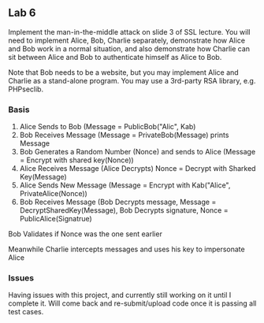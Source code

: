 ## Lab 6
Implement the man-in-the-middle attack on slide 3 of SSL lecture. 
You will need to implement Alice, Bob, Charlie separately, demonstrate how Alice and Bob work in a normal situation, and also demonstrate how Charlie can sit between Alice and Bob to authenticate himself as Alice to Bob. 

Note that Bob needs to be a website, but you may implement Alice and Charlie as a stand-alone program. 
You may use a 3rd-party RSA library, e.g. PHPseclib.

### Basis

1. Alice Sends to Bob (Message = PublicBob("Alic", Kab)
2. Bob Receives Message (Message = PrivateBob(Message) prints Message
3. Bob Generates a Random Number (Nonce) and sends to Alice (Message = Encrypt with shared key(Nonce))
4. Alice Receives Message (Alice Decrypts) Nonce = Decrypt with Sharked Key(Message)
5. Alice Sends New Message (Message = Encrypt with Kab("Alice", PrivateAlice(Nonce))
6. Bob Receives Message (Bob Decrypts message, Message = DecryptSharedKey(Message), Bob Decrypts signature, Nonce = PublicAlice(Signatrue)

Bob Validates if Nonce was the one sent earlier


Meanwhile Charlie intercepts messages and uses his key to impersonate Alice


### Issues
Having issues with this project, and currently still working on it until I complete it. Will come back and re-submit/upload code once it is passing all test cases.
